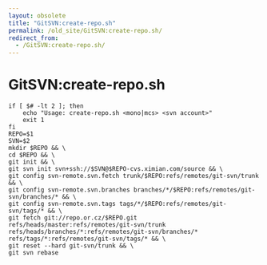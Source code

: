```yaml
---
layout: obsolete
title: "GitSVN:create-repo.sh"
permalink: /old_site/GitSVN:create-repo.sh/
redirect_from:
  - /GitSVN:create-repo.sh/
---
```


GitSVN:create-repo.sh
=====================

    if [ $# -lt 2 ]; then
        echo "Usage: create-repo.sh <mono|mcs> <svn account>"
        exit 1
    fi
    REPO=$1
    SVN=$2
    mkdir $REPO && \
    cd $REPO && \
    git init && \
    git svn init svn+ssh://$SVN@$REPO-cvs.ximian.com/source && \
    git config svn-remote.svn.fetch trunk/$REPO:refs/remotes/git-svn/trunk && \
    git config svn-remote.svn.branches branches/*/$REPO:refs/remotes/git-svn/branches/* && \
    git config svn-remote.svn.tags tags/*/$REPO:refs/remotes/git-svn/tags/* && \
    git fetch git://repo.or.cz/$REPO.git refs/heads/master:refs/remotes/git-svn/trunk refs/heads/branches/*:refs/remotes/git-svn/branches/* refs/tags/*:refs/remotes/git-svn/tags/* && \
    git reset --hard git-svn/trunk && \
    git svn rebase

